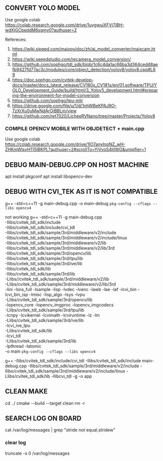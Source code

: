 ## CONVERT YOLO MODEL

Use google colab https://colab.research.google.com/drive/1uygwuiXFVj7iBH-wdXjGCbeddM6sgmy0?authuser=2

Refereces:

1. https://wiki.sipeed.com/maixpy/doc/zh/ai_model_converter/maixcam.html
2. https://wiki.seeedstudio.com/recamera_model_conversion/
3. https://github.com/sophgo/tdl_sdk/blob/1c6c4da1ac66ba3d364ced48aefb9427fd77ac3c/modules/core/object_detection/yolov8/yolov8.cpp#L69
4. https://doc.sophgo.com/cvitek-develop-docs/master/docs_latest_release/CV180x_CV181x/en/01.software/TPU/YOLO_Development_Guide/build/html/3_Yolov5_development.html#preparing-the-environment-for-model-conversion
5. https://github.com/sophgo/tpu-mlir
6. https://drive.google.com/file/u/1/d/1nhWBeKPAJ9O-7zXrXu0uMwNdArOiBBLm/view
7. https://github.com/ret7020/LicheeRVNano/tree/master/Projects/Yolov8

### COMPILE OPENCV MOBILE WITH OBJDETECT + main.cpp

Use google colab https://colab.research.google.com/drive/1lO7anylnpNZ_wH-ZHKmWlsvHTl5IBKPL?authuser=2#scrollTo=YjVvoS4IiIWG&uniqifier=1

## DEBUG MAIN-DEBUG.CPP ON HOST MACHINE

apt install pkgconf
apt install libopencv-dev

## DEBUG WITH CVI_TEK AS IT IS NOT COMPATIBLE

g++ -std=c++11 -g main-debug.cpp -o main-debug `pkg-config --cflags --libs opencv4`

not working
g++ -std=c++11 -g main-debug.cpp \
-Ilibs/cvitek_tdl_sdk/include \
-Ilibs/cvitek_tdl_sdk/include/cvi_tdl \
-Ilibs/cvitek_tdl_sdk/sample/3rd/middleware/v2/include \
-Ilibs/cvitek_tdl_sdk/sample/3rd/middleware/v2/include/linux \
-Ilibs/cvitek_tdl_sdk/sample/3rd/middleware/v2/lib \
-Ilibs/cvitek_tdl_sdk/sample/3rd/middleware/v2/lib/3rd \
-Ilibs/cvitek_tdl_sdk/sample/3rd/opencv/lib \
-Ilibs/cvitek_tdl_sdk/sample/3rd/tpu/lib \
-Ilibs/cvitek_tdl_sdk/sample/3rd/ive/lib \
-Ilibs/cvitek_tdl_sdk/lib \
-Ilibs/cvitek_tdl_sdk/sample/3rd/lib \
-Llibs//cvitek_tdl_sdk/sample/3rd/middleware/v2/lib \
-Llibs/cvitek_tdl_sdk/sample/3rd/middleware/v2/lib/3rd \
-lini -lsns_full -lsample -lisp -lvdec -lvenc -lawb -lae -laf -lcvi_bin -lcvi_bin_isp -lmisc -lisp_algo -lsys -lvpu \
-Llibs/cvitek_tdl_sdk/sample/3rd/opencv/lib \
-lopencv_core -lopencv_imgproc -lopencv_imgcodecs \
-Llibs/cvitek_tdl_sdk/sample/3rd/tpu/lib \
-lcnpy -lcvikernel -lcvimath -lcviruntime -lz -lm \
-Llibs/cvitek_tdl_sdk/sample/3rd/ive/lib \
-lcvi_ive_tpu \
-Llibs/cvitek_tdl_sdk/lib \
-lcvi_tdl \
-Llibs/cvitek_tdl_sdk/sample/3rd/lib \
-lpthread -latomic \
-o main `pkg-config --cflags --libs opencv4`

g++ -Ilibs/cvitek_tdl_sdk/include/cvi_tdl -Ilibs/cvitek_tdl_sdk/include main-debug.cpp -Ilibs/cvitek_tdl_sdk/sample/3rd/middleware/v2/include -Ilibs/cvitek_tdl_sdk/sample/3rd/middleware/v2/include/linux -Llibs/cvitek_tdl_sdk/lib -llibcvi_tdl -g -o app

## CLEAN MAKE

cd ../
cmake --build <build-dir> --target clean
rm -r <build dir>

## SEARCH LOG ON BOARD

cat /var/log/messages | grep "stride not equal,stridew"

### clear log

truncate -s 0 /var/log/messages
